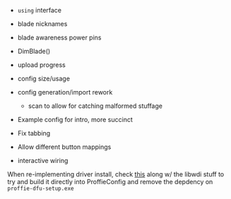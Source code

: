 - `using` interface
- blade nicknames
- blade awareness power pins
- DimBlade()
- upload progress
- config size/usage

- config generation/import rework
    * scan to allow for catching malformed stuffage

- Example config for intro, more succinct
- Fix tabbing
- Allow different button mappings
- interactive wiring

When re-implementing driver install, check [this](https://crucible.hubbe.net/t/proffieboard-2-2-and-windows-11/1078/9) along w/ the libwdi stuff to try and build it directly into ProffieConfig and remove the depdency on `proffie-dfu-setup.exe`
